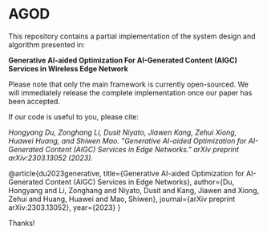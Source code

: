 # AGOD

This repository contains a partial implementation of the system design and algorithm presented in:

**Generative AI-aided Optimization For AI-Generated Content (AIGC) Services in Wireless Edge Network**

Please note that only the main framework is currently open-sourced. We will immediately release the complete implementation once our paper has been accepted.

If our code is useful to you, please cite:

*Hongyang Du, Zonghang Li, Dusit Niyato, Jiawen Kang, Zehui Xiong, Huawei Huang, and Shiwen Mao. "Generative AI-aided Optimization for AI-Generated Content (AIGC) Services in Edge Networks." arXiv preprint arXiv:2303.13052 (2023).*

@article{du2023generative,
  title={Generative AI-aided Optimization for AI-Generated Content (AIGC) Services in Edge Networks},
  author={Du, Hongyang and Li, Zonghang and Niyato, Dusit and Kang, Jiawen and Xiong, Zehui and Huang, Huawei and Mao, Shiwen},
  journal={arXiv preprint arXiv:2303.13052},
  year={2023}
}

Thanks!
